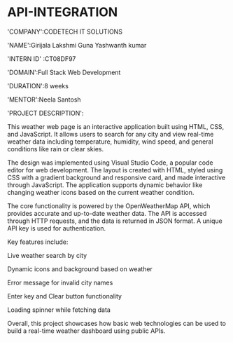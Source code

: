 # API-INTEGRATION

'COMPANY':CODETECH IT SOLUTIONS

'NAME':Girijala Lakshmi Guna Yashwanth kumar

'INTERN ID' :CT08DF97

'DOMAIN':Full Stack Web Development

'DURATION':8 weeks

'MENTOR':Neela Santosh

'PROJECT DESCRIPTION':

This weather web page is an interactive application built using HTML, CSS, and JavaScript. It allows users to search for any city and view real-time weather data including temperature, humidity, wind speed, and general conditions like rain or clear skies.

The design was implemented using Visual Studio Code, a popular code editor for web development. The layout is created with HTML, styled using CSS with a gradient background and responsive card, and made interactive through JavaScript. The application supports dynamic behavior like changing weather icons based on the current weather condition.

The core functionality is powered by the OpenWeatherMap API, which provides accurate and up-to-date weather data. The API is accessed through HTTP requests, and the data is returned in JSON format. A unique API key is used for authentication.

Key features include:

Live weather search by city

Dynamic icons and background based on weather

Error message for invalid city names

Enter key and Clear button functionality

Loading spinner while fetching data

Overall, this project showcases how basic web technologies can be used to build a real-time weather dashboard using public APIs.
